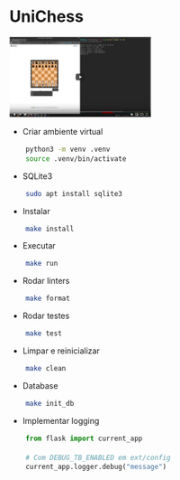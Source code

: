 # UniChess

[<img src="art/youtube.png" width="50%">](https://www.youtube.com/watch?v=qvagXQ70dPo)

- Criar ambiente virtual

```bash
    python3 -m venv .venv
    source .venv/bin/activate
```

- SQLite3

```bash
    sudo apt install sqlite3
```

- Instalar

```bash
    make install
```

- Executar

```bash
    make run
```

- Rodar linters

```bash
    make format
```

- Rodar testes

```bash
    make test
```

- Limpar e reinicializar

```bash
    make clean
```

- Database

```bash
    make init_db
```

- Implementar logging

```python
    from flask import current_app

    # Com DEBUG_TB_ENABLED em ext/config
    current_app.logger.debug("message")
```

